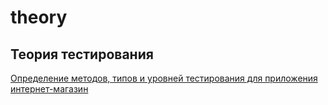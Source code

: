 # theory
## Теория тестирования
[Определение методов, типов и уровней тестирования для приложения интернет-магазин](https://docs.google.com/spreadsheets/d/1zajdAEMyAUXUqHG-q9TE43Rlm8WFqw8SMbLVj1zg9fM/edit?usp=sharing)
